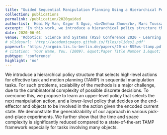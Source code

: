 ```yaml
---
title: "Guided Sequential Manipulation Planning Using a Hierarchical Policy"
collection: publications
permalink: /publication/2020guided
authorlist: 'Hoai My Van, Ozgur S Oguz, <b>Zhehua Zhou</b>, Marc Toussaint'
excerpt: 'In this work, we introduce a hierarchical policy structure that selects high-level actions for effective task and motion planning (TAMP) in sequential manipulation tasks.'
date: 2020-06-01
venue: 'Robotics: Science and Systems (RSS) Conference 2020 - Learning in Task and Motion Planning Workshop'
# slidesurl: 'http://academicpages.github.io/files/slides1.pdf'
paperurl: 'https://argmin.lis.tu-berlin.de/papers/20-oz-RSSws-ltamp.pdf'
# citation: 'Your Name, You. (2009). &quot;Paper Title Number 1.&quot; <i>Journal 1</i>. 1(1).'
pubtype: 'conference'
highlight: 'no'
---
```


We introduce a hierarchical policy structure that selects high-level actions for effective task and motion planning (TAMP) in sequential manipulation tasks. For such problems, scalability of the methods is a major challenge, due to the combinatorial complexity of possible discrete decisions. To overcome this, we propose to learn an upper-level policy that selects the next manipulation action, and a lower-level policy that decides on the end-effector and objects to be involved in the action given the encoded current state. We demonstrate the generalizability of our approach in various pick-and-place experiments. We further show that the time and space complexity is significantly reduced compared to a state-of-the-art TAMP framework especially for tasks involving many objects.